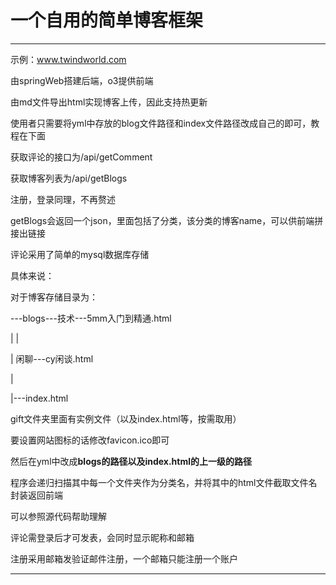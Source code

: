 # 一个自用的简单博客框架
---
示例：www.twindworld.com

由springWeb搭建后端，o3提供前端

由md文件导出html实现博客上传，因此支持热更新

使用者只需要将yml中存放的blog文件路径和index文件路径改成自己的即可，教程在下面

获取评论的接口为/api/getComment

获取博客列表为/api/getBlogs

注册，登录同理，不再赘述

getBlogs会返回一个json，里面包括了分类，该分类的博客name，可以供前端拼接出链接

评论采用了简单的mysql数据库存储

具体来说：

对于博客存储目录为：

---blogs---技术---5mm入门到精通.html

|		 |

|		 闲聊---cy闲谈.html

|

|---index.html

gift文件夹里面有实例文件（以及index.html等，按需取用）

要设置网站图标的话修改favicon.ico即可

然后在yml中改成**blogs的路径以及index.html的上一级的路径**

程序会递归扫描其中每一个文件夹作为分类名，并将其中的html文件截取文件名封装返回前端

可以参照源代码帮助理解

评论需登录后才可发表，会同时显示昵称和邮箱

注册采用邮箱发验证邮件注册，一个邮箱只能注册一个账户

---

